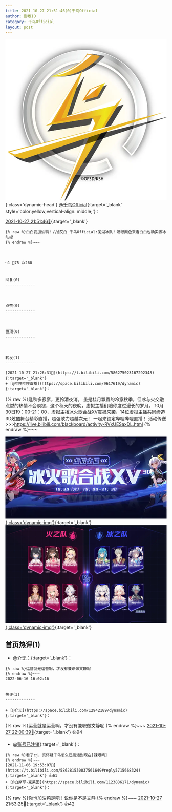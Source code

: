 ```yaml
---
title: 2021-10-27 21:51:46(0)千鸟Official
author: 御坂IO
category: 千鸟Official
layout: post
---
```


![img](/images/d7235309f85c0e1aec9d4ca9b6be983202228f8e.jpg){:class='dynamic-head'}
[@千鸟Official](https://space.bilibili.com/553771121/dynamic){:target='_blank' style='color:yellow;vertical-align: middle;'}：

[2021-10-27 21:51:46🔗](https://t.bilibili.com/586281530037561649){:target='_blank'}

~~~
{% raw %}白白要加油鸭！//@艾白_千鸟Official:芜湖冰队！嗯嗯颜色来看白白也确实该冰队捏
{% endraw %}~~~



↪️1 💬75 👍260


回复(0)
-------------



点赞(0)
-------------



置顶(0)
-------------



转发(1)
-------------

[2021-10-27 21:26:31🔗](https://t.bilibili.com/586275023167292348){:target='_blank'}
+ [@哔哩哔哩直播](https://space.bilibili.com/9617619/dynamic){:target='_blank'}：
~~~
{% raw %}逢秋多寂寥，更怜清夜消。
虽是桂月飘香的冷意秋季，但冰与火交融点燃的热情不会淡褪，这个秋天的夜晚，虚拟主播们陪你度过漫长的岁月。
10月30日19：00-21：00，虚拟主播冰火歌合战XV震撼来袭，14位虚拟主播共同缔造3D炫酷舞台精彩直播，超强歌力超越次元！
一起来锁定哔哩哔哩直播！
活动传送>>>https://live.bilibili.com/blackboard/activity-RVxUESaxDL.html
{% endraw %}~~~


[![img](/images/d51b108ae6048d53f5f3529b1f65adabd2bd46c1.jpg){:class='dynamic-img'}](/images/d51b108ae6048d53f5f3529b1f65adabd2bd46c1.jpg){:target='_blank'}
[![img](/images/33d31f9ba0abe42938e3d01b40bfaa4fdedd54bd.png){:class='dynamic-img'}](/images/33d31f9ba0abe42938e3d01b40bfaa4fdedd54bd.png){:target='_blank'}




首页热评(1)
-------------

+ [@介无：](https://space.bilibili.com/12942189/dynamic){:target='_blank'}：
~~~
{% raw %}运营就是运营啊，才没有兼职做文静呢
{% endraw %}~~~
2022-06-16 16:02:16


热评(3)
-------------

+ [@介无](https://space.bilibili.com/12942189/dynamic){:target='_blank'}：
~~~
{% raw %}运营就是运营啊，才没有兼职做文静呢
{% endraw %}~~~
[2021-10-27 22:00:39🔗](https://t.bilibili.com/586281530037561649#reply5656934610){:target='_blank'} 👍94
+ [@账号已注销](https://space.bilibili.com/10143408/dynamic){:target='_blank'}：
~~~
{% raw %}看了cj，真怀疑千鸟怎么还能活到现在[辣眼睛]
{% endraw %}~~~
[2021-11-06 19:53:07🔗](https://t.bilibili.com/586281530037561649#reply5715668324){:target='_blank'} 👍61
+ [@白摩耶-克莱因](https://space.bilibili.com/1123886171/dynamic){:target='_blank'}：
~~~
{% raw %}你也加油鸭是吧！说你是不是文静
{% endraw %}~~~
[2021-10-27 21:53:25🔗](https://t.bilibili.com/586281530037561649#reply5656896108){:target='_blank'} 👍42


